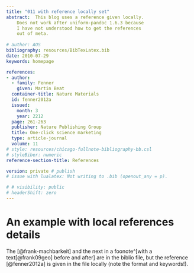 ```yaml
---
title: "011 with reference locally set"
abstract:  This blog uses a reference given locally. 
    Does not work after uniform-pandoc 1.6.3 because 
    I have not understood how to get the references 
    out of meta. 
 
# author: AOS
bibliography: resources/BibTexLatex.bib
date: 2010-07-29
keywords: homepage

references:
- author:
  - family: Fenner
    given: Martin Beat
  container-title: Nature Materials
  id: fenner2012a
  issued:
    month: 3
    year: 2212
  page: 261-263
  publisher: Nature Publishing Group
  title: One-click science marketing
  type: article-journal
  volume: 11
# style: resources/chicago-fullnote-bibliography-bb.csl
# styleBiber: numeric
reference-section-title: References

version: private # publish
# issue with lualatex: Not writing to .bib (openout_any = p).

# # visibility: public
# headerShift: zero
---
```


# An example with local references details

The [@frank-machbarkeit] and the next in a foonote^[with a text[@frank09geo] before and after] are in the biblio file, but the reference [@fenner2012a] is given in the file locally (note the format and keywords!).


 


